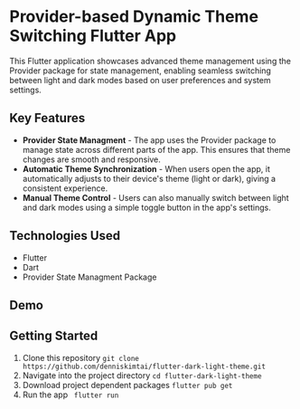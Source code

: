 # Provider-based Dynamic Theme Switching Flutter App

This Flutter application showcases advanced theme management using the Provider package for state management, enabling seamless switching between light and dark modes based on user preferences and system settings.

## Key Features

- **Provider State Managment** - The app uses the Provider package to manage state across different parts of the app. This ensures that theme changes are smooth and responsive.
- **Automatic Theme Synchronization** - When users open the app, it automatically adjusts to their device's theme (light or dark), giving a consistent experience.
- **Manual Theme Control** -  Users can also manually switch between light and dark modes using a simple toggle button in the app's settings.
  
## Technologies Used
- Flutter
- Dart
- Provider State Managment Package

## Demo


## Getting Started
1. Clone this repository ```git clone https://github.com/denniskimtai/flutter-dark-light-theme.git```
2. Navigate into the project directory ```cd flutter-dark-light-theme```
3. Download project dependent packages ```flutter pub get```
4. Run the app ``` flutter run```

